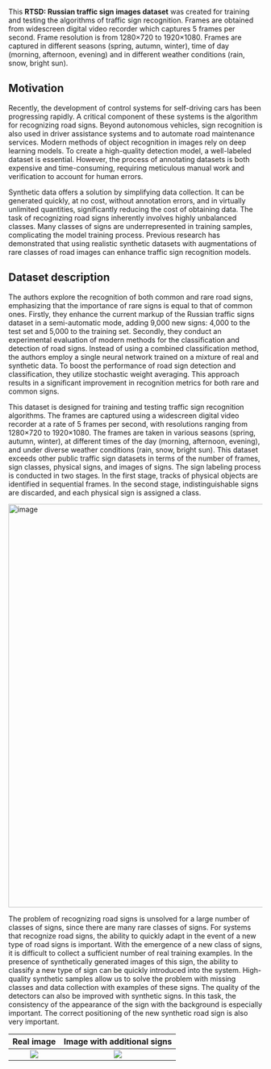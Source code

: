 This **RTSD: Russian traffic sign images dataset** was created for training and testing the algorithms of traffic sign recognition. Frames are obtained from widescreen digital video recorder which captures 5 frames per second. Frame resolution is from 1280×720 to 1920×1080. Frames are captured in different seasons (spring, autumn, winter), time of day (morning, afternoon, evening) and in different weather conditions (rain, snow, bright sun).

## Motivation

Recently, the development of control systems for self-driving cars has been progressing rapidly. A critical component of these systems is the algorithm for recognizing road signs. Beyond autonomous vehicles, sign recognition is also used in driver assistance systems and to automate road maintenance services. Modern methods of object recognition in images rely on deep learning models. To create a high-quality detection model, a well-labeled dataset is essential. However, the process of annotating datasets is both expensive and time-consuming, requiring meticulous manual work and verification to account for human errors.

Synthetic data offers a solution by simplifying data collection. It can be generated quickly, at no cost, without annotation errors, and in virtually unlimited quantities, significantly reducing the cost of obtaining data. The task of recognizing road signs inherently involves highly unbalanced classes. Many classes of signs are underrepresented in training samples, complicating the model training process. Previous research has demonstrated that using realistic synthetic datasets with augmentations of rare classes of road images can enhance traffic sign recognition models.

## Dataset description

The authors explore the recognition of both common and rare road signs, emphasizing that the importance of rare signs is equal to that of common ones. Firstly, they enhance the current markup of the Russian traffic signs dataset in a semi-automatic mode, adding 9,000 new signs: 4,000 to the test set and 5,000 to the training set. Secondly, they conduct an experimental evaluation of modern methods for the classification and detection of road signs. Instead of using a combined classification method, the authors employ a single neural network trained on a mixture of real and synthetic data. To boost the performance of road sign detection and classification, they utilize stochastic weight averaging. This approach results in a significant improvement in recognition metrics for both rare and common signs.

This dataset is designed for training and testing traffic sign recognition algorithms. The frames are captured using a widescreen digital video recorder at a rate of 5 frames per second, with resolutions ranging from 1280×720 to 1920×1080. The frames are taken in various seasons (spring, autumn, winter), at different times of the day (morning, afternoon, evening), and under diverse weather conditions (rain, snow, bright sun). This dataset exceeds other public traffic sign datasets in terms of the number of frames, sign classes, physical signs, and images of signs. The sign labeling process is conducted in two stages. In the first stage, tracks of physical objects are identified in sequential frames. In the second stage, indistinguishable signs are discarded, and each physical sign is assigned a class.

<img src="https://github.com/dataset-ninja/russian-traffic-sign/assets/120389559/028372a1-519a-4359-8995-b9e5973ab415" alt="image" width="800">

The problem of recognizing road signs is unsolved for a large number of classes of signs, since there are many rare classes of signs. For systems that recognize road signs, the ability to quickly adapt in the event of a new type of road signs is important. With the emergence of a new class of signs, it is difficult to collect a sufficient number of real training examples. In the presence of synthetically generated images of this sign, the ability to classify a new type of sign can be quickly introduced into the system. High-quality synthetic samples allow us to solve the problem with missing classes and data collection with examples of these signs. The quality of the detectors can also be improved with synthetic signs. In this task, the consistency of the appearance of the sign with the background is especially important. The correct positioning of the new synthetic road sign is also very important.

|                                                    Real image                                                    |                                           Image with additional signs                                            |
| :--------------------------------------------------------------------------------------------------------------: | :--------------------------------------------------------------------------------------------------------------: |
| ![](https://github.com/dataset-ninja/russian-traffic-sign/assets/120389559/1b40435c-9008-4f6a-86df-33efc33bbee6) | ![](https://github.com/dataset-ninja/russian-traffic-sign/assets/120389559/2e9e2bce-a42f-4efa-98bf-907ee952cdfb) |
